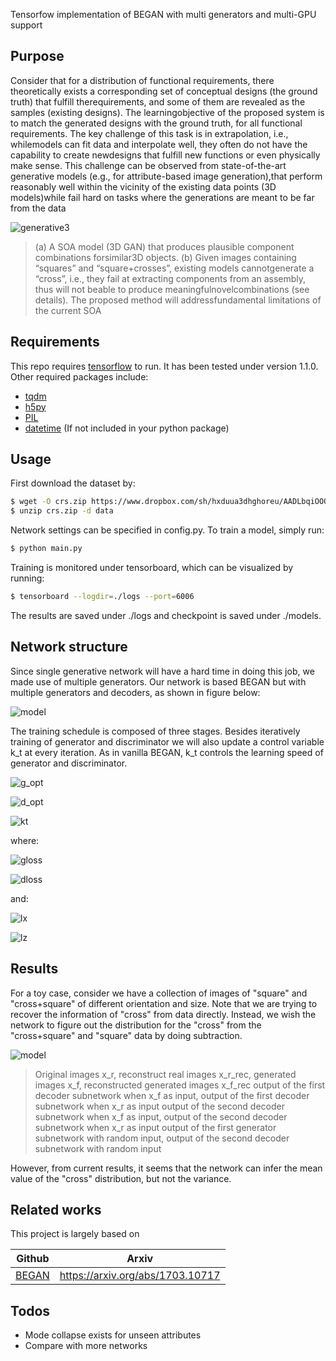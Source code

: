 Tensorfow implementation of BEGAN with multi generators and multi-GPU support


## Purpose
Consider that for a distribution of functional requirements, there theoretically exists a corresponding set of conceptual designs (the ground truth) that fulfill therequirements, and some of them are revealed as the samples (existing designs). The learningobjective of the proposed system is to match the generated designs with the ground truth, for all functional requirements. The key challenge of this task is in extrapolation, i.e., whilemodels can fit data and interpolate well, they often do not have the capability to create newdesigns that fulfill new functions or even physically make sense.  This challenge can be observed from state-of-the-art generative models (e.g., for attribute-based image generation),that  perform  reasonably  well  within  the  vicinity  of  the  existing  data  points  (3D  models)while fail hard on tasks where the generations are meant to be far from the data

![generative3](/../subnets/assets/generative3.png)
> (a) A SOA model (3D GAN) that produces plausible component combinations forsimilar3D objects.  (b) Given images containing “squares” and “square+crosses”, existing models cannotgenerate  a  “cross”,  i.e.,  they  fail  at  extracting  components  from  an  assembly,  thus  will  not  beable to produce meaningfulnovelcombinations (see details).  The proposed method will addressfundamental limitations of the current SOA

## Requirements

This repo requires [tensorflow](https://tensorflow.org/) to run. It has been tested under version 1.1.0. Other required packages include:
- [tqdm](https://pypi.python.org/pypi/tqdm)
- [h5py](http://www.h5py.org/)
- [PIL](http://www.pythonware.com/products/pil/)
- [datetime](https://stackoverflow.com/questions/20849517/no-datetime-module-in-python-how-to-install-via-easy-install)
(If not included in your python package)

## Usage
First download the dataset by:
```sh
$ wget -O crs.zip https://www.dropbox.com/sh/hxduua3dhghoreu/AADLbqiOOQjxHtEBoTlk1DZja?dl=1
$ unzip crs.zip -d data
```
Network settings can be specified in config.py. To train a model, simply run:
```sh
$ python main.py
```
Training is monitored under tensorboard, which can be visualized by running:
```sh
$ tensorboard --logdir=./logs --port=6006
```
The results are saved under ./logs and checkpoint is saved under ./models.

## Network structure

Since single generative network will have a hard time in doing this job, we made use of multiple generators.
Our network is based BEGAN but with multiple generators and decoders, as shown in figure below:

![model](/../subnets/assets/model.png)

The training schedule is composed of three stages.
Besides iteratively training of generator and discriminator we will also update a control variable k_t at every iteration.
As in vanilla BEGAN, k_t controls the learning speed of generator and discriminator.

![g_opt](http://latex.codecogs.com/gif.latex?\theta_G=\min{L_G})

![d_opt](http://latex.codecogs.com/gif.latex?\theta_E,\theta_D=\min(L_D-k_tL_G))

![kt](http://latex.codecogs.com/gif.latex?k_{t+1}=k_t+\lambda_k\Big({\gamma}L_D-L_G\Big))

where:

![gloss]( http://latex.codecogs.com/gif.latex?L_G=L_{rec}(x_f)+L_z(dz_f))

![dloss](http://latex.codecogs.com/gif.latex?L_D=L_{rec}(x_r)&plus;L_z(dz_r))

and:

![lx](http://latex.codecogs.com/gif.latex?L_{rec}=||x-x_{rec}||_2)

![lz](http://latex.codecogs.com/gif.latex?L_z=||z-dz||_2)

## Results

For a toy case, consider we have a collection of images of "square" and "cross+square" of different orientation and size.
Note that we are trying to recover the information of "cross" from data directly.
Instead, we wish the network to figure out the distribution for the "cross"  from the "cross+square" and "square" data by doing subtraction.

![model](/../subnets/assets/itr44500.png)

> Original images x_r, reconstruct real images x_r_rec, generated images x_f, reconstructed generated images x_f_rec
> output of the first decoder subnetwork when x_f as input, output of the first decoder subnetwork when x_r as input
> output of the second decoder subnetwork when x_f as input, output of the second decoder subnetwork when x_r as input
> output of the first generator subnetwork with random input, output of the second decoder subnetwork with random input

However, from current results, it seems that the network can infer the mean value of the "cross" distribution, but not the variance.



## Related works

This project is largely based on

| Github | Arxiv |
| ------ | ------ |
| [BEGAN](https://github.com/hope-yao/BEGAN-tensorflow) | https://arxiv.org/abs/1703.10717 |



## Todos

 - Mode collapse exists for unseen attributes
 - Compare with more networks



